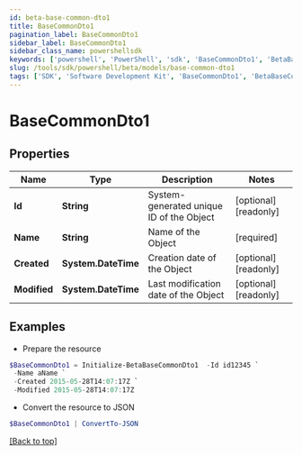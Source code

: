 ```yaml
---
id: beta-base-common-dto1
title: BaseCommonDto1
pagination_label: BaseCommonDto1
sidebar_label: BaseCommonDto1
sidebar_class_name: powershellsdk
keywords: ['powershell', 'PowerShell', 'sdk', 'BaseCommonDto1', 'BetaBaseCommonDto1'] 
slug: /tools/sdk/powershell/beta/models/base-common-dto1
tags: ['SDK', 'Software Development Kit', 'BaseCommonDto1', 'BetaBaseCommonDto1']
---
```



# BaseCommonDto1

## Properties

Name | Type | Description | Notes
------------ | ------------- | ------------- | -------------
**Id** | **String** | System-generated unique ID of the Object | [optional] [readonly] 
**Name** | **String** | Name of the Object | [required]
**Created** | **System.DateTime** | Creation date of the Object | [optional] [readonly] 
**Modified** | **System.DateTime** | Last modification date of the Object | [optional] [readonly] 

## Examples

- Prepare the resource
```powershell
$BaseCommonDto1 = Initialize-BetaBaseCommonDto1  -Id id12345 `
 -Name aName `
 -Created 2015-05-28T14:07:17Z `
 -Modified 2015-05-28T14:07:17Z
```

- Convert the resource to JSON
```powershell
$BaseCommonDto1 | ConvertTo-JSON
```


[[Back to top]](#) 

